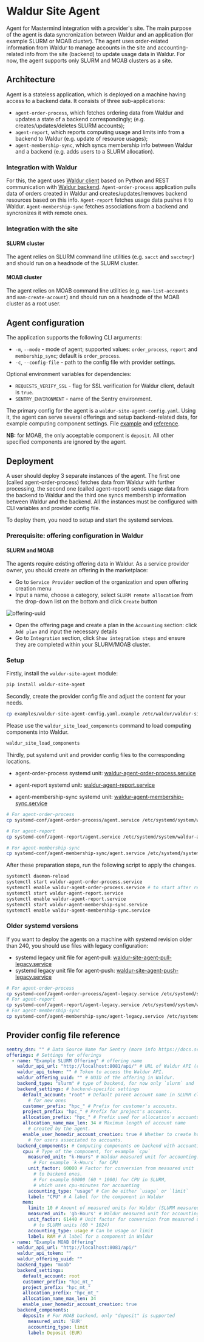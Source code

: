 # Waldur Site Agent

Agent for Mastermind integration with a provider's site.
The main purpose of the agent is data syncronization between Waldur
and an application (for example SLURM or MOAB cluster).
The agent uses order-related information
from Waldur to manage accounts in the site and
accounting-related info from the site (backend) to update usage data in Waldur.
For now, the agent supports only SLURM and MOAB clusters as a site.

## Architecture

Agent is a stateless application, which is deployed
on a machine having access to a backend data.
It consists of three sub-applications:

- `agent-order-process`, which fetches ordering data from Waldur and updates
  a state of a backend correspondingly;
  (e.g. creates/updates/deletes SLURM accounts);
- `agent-report`, which reports computing usage and limits info from
  a backend to Waldur (e.g. update of resource usages);
- `agent-membership-sync`, which syncs membership info between Waldur
  and a backend (e.g. adds users to a SLURM allocation).

### Integration with Waldur

For this, the agent uses [Waldur client](https://github.com/waldur/python-waldur-client)
based on Python and REST communication with [Waldur backend](https://github.com/waldur/waldur-mastermind).
`Agent-order-process` application pulls data of orders created
in Waldur and creates/updates/removes backend resources based on this info.
`Agent-report` fetches usage data pushes it to Waldur.
`Agent-membership-sync` fetches associations from
a backend and syncronizes it with remote ones.

### Integration with the site

#### SLURM cluster

The agent relies on SLURM command line utilities (e.g. `sacct` and `sacctmgr`)
and should run on a headnode of the SLURM cluster.

#### MOAB cluster

The agent relies on MOAB command line utilities (e.g. `mam-list-accounts` and `mam-create-account`)
and should run on a headnode of the MOAB cluster as a root user.

## Agent configuration

The application supports the following CLI arguments:

- `-m`, `--mode` - mode of agent; supported values:
  `order_process`, `report` and `membership_sync`; default is `order_process`.
- `-c`, `--config-file` - path to the config file with provider settings.

Optional environment variables for dependencies:

- `REQUESTS_VERIFY_SSL` - flag for SSL verification
  for Waldur client, default is `true`.
- `SENTRY_ENVIRONMENT` - name of the Sentry environment.

The primary config for the agent is a `waldur-site-agent-config.yaml`.
Using it, the agent can serve several offerings
and setup backend-related data, for example computing component settings.
File [example](./examples/waldur-site-agent-config.yaml.example) and [reference](#provider-config-file-reference).

**NB:** for MOAB, the only acceptable component is `deposit`.
All other specified components are ignored by the agent.

## Deployment

A user should deploy 3 separate instances of the agent.
The first one (called agent-order-process) fetches data
from Waldur with further processing,
the second one (called agent-report)
sends usage data from the backend to Waldur
and the third one syncs membership information between Waldur and the backend.
All the instances must be configured with CLI variables and provider config file.

To deploy them, you need to setup and
start the systemd services.

### Prerequisite: offering configuration in Waldur

#### SLURM and MOAB

The agents require existing offering data in Waldur.
As a service provider owner, you should create an offering in the marketplace:

- Go to `Service Provider` section of the organization
  and open offering creation menu
- Input a name, choose a category, select `SLURM remote allocation`
  from the drop-down list on the bottom and click `Create` button

![offering-uuid](img/remote-slurm-offering.png)

- Open the offering page and create a plan in the `Accounting`
  section: click `Add plan` and input the necessary details
- Go to `Integration` section, click `Show integration steps`
  and ensure they are completed within your SLURM/MOAB cluster.

### Setup

Firstly, install the `waldur-site-agent` module:

```bash
pip install waldur-site-agent
```

Secondly, create the provider config file and adjust the content for your needs.

```sh
cp examples/waldur-site-agent-config.yaml.example /etc/waldur/waldur-site-agent-config.yaml
```

Please use the `waldur_site_load_components` command
to load computing components into Waldur.

```bash
waldur_site_load_components
```

Thirdly, put systemd unit
and provider config files to the corresponding locations.

- agent-order-process systemd unit: [waldur-agent-order-process.service](systemd-conf/agent-order-process/agent.service)

- agent-report systemd unit: [waldur-agent-report.service](systemd-conf/agent-report/agent.service)

- agent-membership-sync systemd unit: [waldur-agent-membership-sync.service](systemd-conf/agent-membership-sync/agent.service)

```bash
# For agent-order-process
cp systemd-conf/agent-order-process/agent.service /etc/systemd/system/waldur-agent-order-process.service

# For agent-report
cp systemd-conf/agent-report/agent.service /etc/systemd/system/waldur-agent-report.service

# For agent-membership-sync
cp systemd-conf/agent-membership-sync/agent.service /etc/systemd/system/waldur-agent-membership-sync.service
```

After these preparation steps, run the following script to apply the changes.

```bash
systemctl daemon-reload
systemctl start waldur-agent-order-process.service
systemctl enable waldur-agent-order-process.service # to start after reboot
systemctl start waldur-agent-report.service
systemctl enable waldur-agent-report.service
systemctl start waldur-agent-membership-sync.service
systemctl enable waldur-agent-membership-sync.service
```

### Older systemd versions

If you want to deploy the agents on a machine
with systemd revision older than 240,
you should use files with legacy configuration:

- systemd legacy unit file for agent-pull:
  [waldur-site-agent-pull-legacy.service](systemd-conf/agent-pull/waldur-site-agent-pull-legacy.service)
- systemd legacy unit file for agent-push:
  [waldur-site-agent-push-legacy.service](systemd-conf/agent-push/waldur-site-agent-push-legacy.service)

```bash
# For agent-order-process
cp systemd-conf/agent-order-process/agent-legacy.service /etc/systemd/system/waldur-agent-order-process-legacy.service
# For agent-report
cp systemd-conf/agent-report/agent-legacy.service /etc/systemd/system/waldur-agent-report-legacy.service
# For agent-membership-sync
cp systemd-conf/agent-membership-sync/agent-legacy.service /etc/systemd/system/waldur-agent-membership-sync-legacy.service
```

## Provider config file reference

```yaml
sentry_dsn: "" # Data Source Name for Sentry (more info https://docs.sentry.io/product/sentry-basics/dsn-explainer/).
offerings: # Settings for offerings
  - name: "Example SLURM Offering" # offering name
    waldur_api_url: "http://localhost:8081/api/" # URL of Waldur API (e.g. http://localhost:8081/api/).
    waldur_api_token: "" # Token to access the Waldur API.
    waldur_offering_uuid: "" # UUID of the offering in Waldur.
    backend_type: "slurm" # type of backend, for now only `slurm` and `moab` is supported
    backend_settings: # backend-specific settings
      default_account: "root" # Default parent account name in SLURM cluster
        # for new ones
      customer_prefix: "hpc_" # Prefix for customer's accounts.
      project_prefix: "hpc_" # Prefix for project's accounts.
      allocation_prefix: "hpc_" # Prefix used for allocation's accounts.
      allocation_name_max_len: 34 # Maximum length of account name
        # created by the agent.
      enable_user_homedir_account_creation: true # Whether to create home directories
        # for users associated to accounts.
    backend_components: # Computing components on backend with accounting data
      cpu: # Type of the component, for example `cpu`
        measured_unit: "k-Hours" # Waldur measured unit for accounting.
          # For example `k-Hours` for CPU
        unit_factor: 60000 # Factor for conversion from measured unit
          # to backend ones.
          # For example 60000 (60 * 1000) for CPU in SLURM,
          # which uses cpu-minutes for accounting
        accounting_type: "usage" # Can be either `usage` or `limit`
        label: "CPU" # A label for the component in Waldur
      mem:
        limit: 10 # Amount of measured units for Waldur (SLURM measured unit is MB-minutes)
        measured_unit: 'gb-Hours' # Waldur measured unit for accounting
        unit_factor: 61440 # Unit factor for conversion from measured unit
          # to SLURM units (60 * 1024)
        accounting_type: usage # Can be usage or limit
        label: RAM # A label for a component in Waldur
  - name: "Example MOAB Offering"
    waldur_api_url: "http://localhost:8081/api/"
    waldur_api_token: ""
    waldur_offering_uuid: ""
    backend_type: "moab"
    backend_settings:
      default_account: root
      customer_prefix: "hpc_mt_"
      project_prefix: "hpc_mt_"
      allocation_prefix: "hpc_mt_"
      allocation_name_max_len: 34
      enable_user_homedir_account_creation: true
    backend_components:
      deposit: # For MOAB backend, only "deposit" is supported
        measured_unit: 'EUR'
        accounting_type: limit
        label: Deposit (EUR)
```
